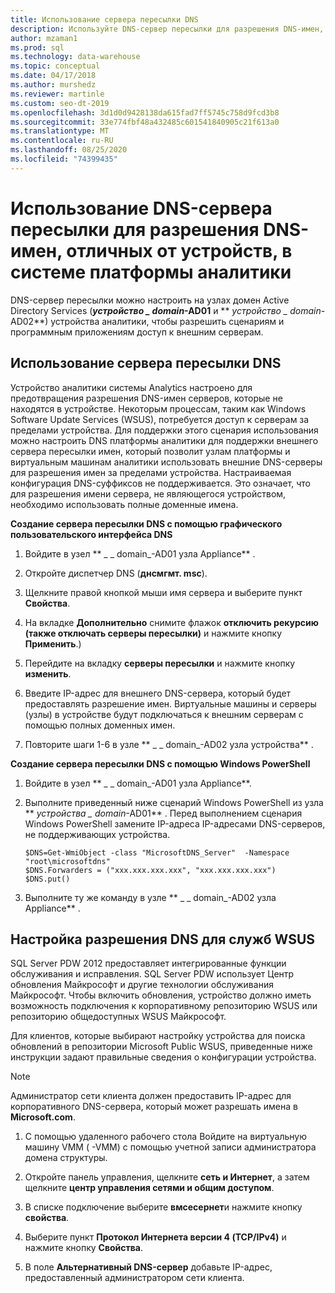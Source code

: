 ```yaml
---
title: Использование сервера пересылки DNS
description: Используйте DNS-сервер пересылки для разрешения DNS-имен, отличных от устройств, в системе платформы аналитики.
author: mzaman1
ms.prod: sql
ms.technology: data-warehouse
ms.topic: conceptual
ms.date: 04/17/2018
ms.author: murshedz
ms.reviewer: martinle
ms.custom: seo-dt-2019
ms.openlocfilehash: 3d1d0d9428138da615fad7ff5745c758d9fcd3b8
ms.sourcegitcommit: 33e774fbf48a432485c601541840905c21f613a0
ms.translationtype: MT
ms.contentlocale: ru-RU
ms.lasthandoff: 08/25/2020
ms.locfileid: "74399435"
---
```

# <a name="use-a-dns-forwarder-to-resolve-non-appliance-dns-names-in-analytics-platform-system"></a>Использование DNS-сервера пересылки для разрешения DNS-имен, отличных от устройств, в системе платформы аналитики
DNS-сервер пересылки можно настроить на узлах домен Active Directory Services (**_устройство \_ domain_-AD01** и ** _устройство \_ domain_-AD02**) устройства аналитики, чтобы разрешить сценариям и программным приложениям доступ к внешним серверам.  
  
## <a name="using-a-dns-forwarder"></a><a name="ResolveDNS"></a>Использование сервера пересылки DNS  
Устройство аналитики системы Analytics настроено для предотвращения разрешения DNS-имен серверов, которые не находятся в устройстве. Некоторым процессам, таким как Windows Software Update Services (WSUS), потребуется доступ к серверам за пределами устройства. Для поддержки этого сценария использования можно настроить DNS платформы аналитики для поддержки внешнего сервера пересылки имен, который позволит узлам платформы и виртуальным машинам аналитики использовать внешние DNS-серверы для разрешения имен за пределами устройства. Настраиваемая конфигурация DNS-суффиксов не поддерживается. Это означает, что для разрешения имени сервера, не являющегося устройством, необходимо использовать полные доменные имена.  
  
**Создание сервера пересылки DNS с помощью графического пользовательского интерфейса DNS**  
  
1.  Войдите в узел ** _ \_ domain_-AD01 узла Appliance** .  
  
2.  Откройте диспетчер DNS (**днсмгмт. msc**).  
  
3.  Щелкните правой кнопкой мыши имя сервера и выберите пункт **Свойства**.  
  
4.  На вкладке **Дополнительно** снимите флажок **отключить рекурсию (также отключать серверы пересылки)** и нажмите кнопку **Применить**.)  
  
5.  Перейдите на вкладку **серверы пересылки** и нажмите кнопку **изменить**.  
  
6.  Введите IP-адрес для внешнего DNS-сервера, который будет предоставлять разрешение имен. Виртуальные машины и серверы (узлы) в устройстве будут подключаться к внешним серверам с помощью полных доменных имен.  
  
7.  Повторите шаги 1-6 в узле ** _ \_ domain_-AD02 узла устройства** .  
  
**Создание сервера пересылки DNS с помощью Windows PowerShell**  
  
1.  Войдите в узел ** _ \_ domain_-AD01 узла Appliance**.  
  
2.  Выполните приведенный ниже сценарий Windows PowerShell из узла ** _устройства \_ domain_-AD01** . Перед выполнением сценария Windows PowerShell замените IP-адреса IP-адресами DNS-серверов, не поддерживающих устройства.  
  
    ```  
    $DNS=Get-WmiObject -class "MicrosoftDNS_Server"  -Namespace "root\microsoftdns"  
    $DNS.Forwarders = ("xxx.xxx.xxx.xxx", "xxx.xxx.xxx.xxx")  
    $DNS.put()  
    ```  
  
3.  Выполните ту же команду в узле ** _ \_ domain_-AD02 узла Appliance** .  
  
## <a name="configuring-dns-resolution-for-wsus"></a>Настройка разрешения DNS для служб WSUS  
SQL Server PDW 2012 предоставляет интегрированные функции обслуживания и исправления. SQL Server PDW использует Центр обновления Майкрософт и другие технологии обслуживания Майкрософт. Чтобы включить обновления, устройство должно иметь возможность подключения к корпоративному репозиторию WSUS или репозиторию общедоступных WSUS Майкрософт.  
  
Для клиентов, которые выбирают настройку устройства для поиска обновлений в репозитории Microsoft Public WSUS, приведенные ниже инструкции задают правильные сведения о конфигурации устройства.  
  
> [!NOTE]  
> Администратор сети клиента должен предоставить IP-адрес для корпоративного DNS-сервера, который может разрешать имена в **Microsoft.com**.  
  
1.  С помощью удаленного рабочего стола Войдите на виртуальную машину VMM ( <fabric domain> -VMM) с помощью учетной записи администратора домена структуры.  
  
2.  Откройте панель управления, щелкните **сеть и Интернет**, а затем щелкните **центр управления сетями и общим доступом**.  
  
3.  В списке подключение выберите **вмсесернет**и нажмите кнопку **свойства**.  
  
4.  Выберите пункт **Протокол Интернета версии 4 (TCP/IPv4)** и нажмите кнопку **Свойства**.  
  
5.  В поле **Альтернативный DNS-сервер** добавьте IP-адрес, предоставленный администратором сети клиента.  
  
<!-- MISSING LINKS ## See Also  
[Common Metadata Query Examples &#40;SQL Server PDW&#41;](../sqlpdw/common-metadata-query-examples-sql-server-pdw.md)  -->  
  

